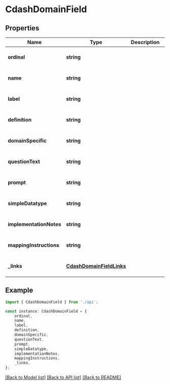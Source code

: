 # CdashDomainField


## Properties

Name | Type | Description | Notes
------------ | ------------- | ------------- | -------------
**ordinal** | **string** |  | [optional] [default to undefined]
**name** | **string** |  | [optional] [default to undefined]
**label** | **string** |  | [optional] [default to undefined]
**definition** | **string** |  | [optional] [default to undefined]
**domainSpecific** | **string** |  | [optional] [default to undefined]
**questionText** | **string** |  | [optional] [default to undefined]
**prompt** | **string** |  | [optional] [default to undefined]
**simpleDatatype** | **string** |  | [optional] [default to undefined]
**implementationNotes** | **string** |  | [optional] [default to undefined]
**mappingInstructions** | **string** |  | [optional] [default to undefined]
**_links** | [**CdashDomainFieldLinks**](CdashDomainFieldLinks.md) |  | [optional] [default to undefined]

## Example

```typescript
import { CdashDomainField } from './api';

const instance: CdashDomainField = {
    ordinal,
    name,
    label,
    definition,
    domainSpecific,
    questionText,
    prompt,
    simpleDatatype,
    implementationNotes,
    mappingInstructions,
    _links,
};
```

[[Back to Model list]](../README.md#documentation-for-models) [[Back to API list]](../README.md#documentation-for-api-endpoints) [[Back to README]](../README.md)
